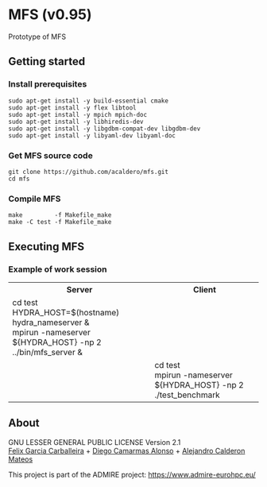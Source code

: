 # MFS (v0.95)
Prototype of MFS

## Getting started

### Install prerequisites

```
sudo apt-get install -y build-essential cmake
sudo apt-get install -y flex libtool
sudo apt-get install -y mpich mpich-doc
sudo apt-get install -y libhiredis-dev
sudo apt-get install -y libgdbm-compat-dev libgdbm-dev
sudo apt-get install -y libyaml-dev libyaml-doc
```

### Get MFS source code

```
git clone https://github.com/acaldero/mfs.git
cd mfs
```

### Compile MFS

```
make         -f Makefile_make
make -C test -f Makefile_make
```

## Executing MFS

### Example of work session

<html>
 <table>
  <tr>
  <th>Server</th>
  <th>Client</th>
  </tr>
  <tr>
  <td>
  cd test<br>
  HYDRA_HOST=$(hostname)<br>
  hydra_nameserver & <br>
  mpirun -nameserver ${HYDRA_HOST} -np 2 ../bin/mfs_server &<br>
  </td>
  <td>
  &nbsp;
  </td>
  </tr>
  <tr>
  <td>
  &nbsp;
  </td>
  <td>
  cd test<br>
  mpirun -nameserver ${HYDRA_HOST} -np 2 ./test_benchmark
  </td>
  </tr>
  </table>
</html>


## About

GNU LESSER GENERAL PUBLIC LICENSE Version 2.1</br>
[Felix Garcia Carballeira](https://researchportal.uc3m.es/display/inv16287) + [Diego Camarmas Alonso](https://github.com/dcamarmas/) + [Alejandro Calderon Mateos](https://github.com/acaldero)

This project is part of the ADMIRE project:
https://www.admire-eurohpc.eu/
